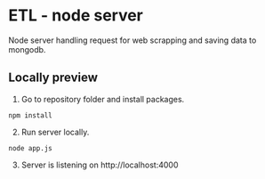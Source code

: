 # ETL - node server 

Node server handling request for web scrapping and saving data to mongodb.



## Locally preview

1. Go to repository folder and install packages.
```
npm install
```
2. Run server locally.
```
node app.js
```
3. Server is listening on http://localhost:4000
